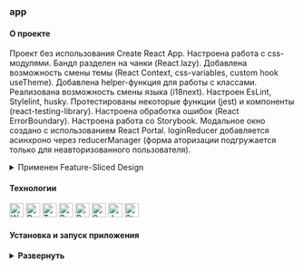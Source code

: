 ### app

#### О проекте

Проект без использования Create React App. Настроена работа с css-модулями. Бандл разделен на чанки (React.lazy). Добавлена возможность смены темы (React Context, css-variables, custom hook useTheme). Добавлена helper-функция для работы с классами. Реализована возможность смены языка (i18next). Настроен EsLint, Stylelint, husky. Протестированы некоторые функции (jest) и компоненты (react-testing-library). Настроена обработка ошибок (React ErrorBoundary). Настроена работа со Storybook. 
Модальное окно создано с использованием React Portal. 
loginReducer добавляется асинхроно через reducerManager (форма аторизации подгружается только для неавторизованного пользователя).

<details><summary>Применен Feature-Sliced Design</summary>
app - router, ThemeProvider, StoreProvider, styles, types

pages - AboutPage, MainPage, NotFoundPage

widgets - Navbar, SideBar, ThemeSwitcher, LanguageSwitcher, PageLoader

feautures - AuthByUsername

entities - User

shared - AppLink, classNames, assets, config i18next, routeConfig, Loader, Button, Modal, Portal, hooks, api

</details>

#### Технологии

<div>
  <img height='25px' src="https://img.shields.io/badge/Webpack-20232A??style=plastic&logo=Webpack&logoColor=8DD6F9" alt="Webpack.">
  <img height='25px' src="https://img.shields.io/badge/React-20232A??style=plastic&logo=react&logoColor=61DAFB" alt="React.">
  <img height='25px' src="https://img.shields.io/badge/TypeScript-20232A??style=plastic&logo=typescript&logoColor=3178C6" alt="TypeScript.">
  <img height='25px' src="https://img.shields.io/badge/Redux Toolkit-20232A??style=plastic&logo=redux&logoColor=764ABC" alt="Redux">
  <img height='25px' src="https://img.shields.io/badge/React Router v6-20232A??style=plastic&logo=reactrouter&logoColor=CA4245" alt="React Router.">
  <img height='25px' src="https://img.shields.io/badge/Sass-20232A??style=plastic&logo=sass&logoColor=CC6699" alt="Sass">
  <img height='25px' src="https://img.shields.io/badge/Jest-20232A??style=plastic&logo=jest&logoColor=C21325" alt="Jest">
  <img height='25px' src="https://img.shields.io/badge/Storybook-20232A??style=plastic&logo=Storybook&logoColor=FF4785" alt="Storybook">
</div>

#### Установка и запуск приложения

<details><summary><b>Развернуть</b></summary>

Клонировать репозиторий (backend):

    git clone https://github.com/Mariyazakharova73/app.git

Установить зависимости:

    npm install

Запустить проект:

    npm start

</details>


<!-- eslint-plugin-react-hooks -->